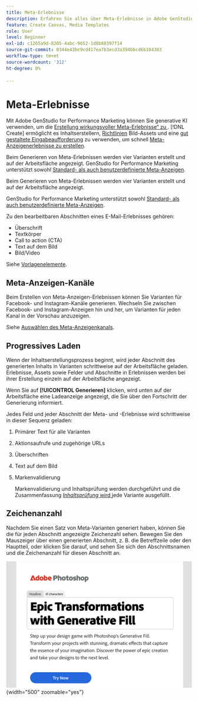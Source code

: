 ```yaml
---
title: Meta-Erlebnisse
description: Erfahren Sie alles über Meta-Erlebnisse in Adobe GenStudio for Performance Marketing.
feature: Create Canvas, Media Templates
role: User
level: Beginner
exl-id: c1265a9d-8205-4abc-9652-1d8b88397f14
source-git-commit: 0344e43bc9cd417ea7b3ecd3a394bbcd6b104303
workflow-type: tm+mt
source-wordcount: '312'
ht-degree: 0%

---
```


# Meta-Erlebnisse

Mit Adobe GenStudio for Performance Marketing können Sie generative KI verwenden, um die [Erstellung wirkungsvoller Meta-Erlebnisse“ zu ](/help/user-guide/create/create-meta-ad.md). [!DNL Create] ermöglicht es Inhaltserstellern, [Richtlinien](/help/user-guide/guidelines/overview.md) Bild-Assets und eine [gut gestaltete Eingabeaufforderung](/help/user-guide/effective-prompts.md) zu verwenden, um schnell [Meta-Anzeigenerlebnisse zu erstellen](/help/user-guide/create/create-meta-ad.md).

Beim Generieren von Meta-Erlebnissen werden vier Varianten erstellt und auf der Arbeitsfläche angezeigt. GenStudio for Performance Marketing unterstützt sowohl [Standard- als auch benutzerdefinierte Meta-Anzeigen](/help/user-guide/content/best-practices-for-templates.md#follow-channel-specific-template-guidelines).

Beim Generieren von Meta-Erlebnissen werden vier Varianten erstellt und auf der Arbeitsfläche angezeigt.

GenStudio for Performance Marketing unterstützt sowohl [Standard- als auch benutzerdefinierte Meta-Anzeigen](/help/user-guide/templates/meta-template.md).

Zu den bearbeitbaren Abschnitten eines E-Mail-Erlebnisses gehören:

* Überschrift
* Textkörper
* Call to action (CTA)
* Text auf dem Bild
* Bild/Video

Siehe [Vorlagenelemente](/help/user-guide/content/use-templates.md#template-elements).

## Meta-Anzeigen-Kanäle

Beim Erstellen von Meta-Anzeigen-Erlebnissen können Sie Varianten für Facebook- und Instagram-Kanäle generieren. Wechseln Sie zwischen Facebook- und Instagram-Anzeigen hin und her, um Varianten für jeden Kanal in der Vorschau anzuzeigen.

Siehe [Auswählen des Meta-Anzeigenkanals](/help/user-guide/create/create-meta-ad.md#choose-meta-ads-channel).

## Progressives Laden

Wenn der Inhaltserstellungsprozess beginnt, wird jeder Abschnitt des generierten Inhalts in Varianten schrittweise auf der Arbeitsfläche geladen. Erlebnisse, Assets sowie Felder und Abschnitte in Erlebnissen werden bei ihrer Erstellung einzeln auf der Arbeitsfläche angezeigt.

Wenn Sie auf **[!UICONTROL Generieren]** klicken, wird unten auf der Arbeitsfläche eine Ladeanzeige angezeigt, die Sie über den Fortschritt der Generierung informiert.

Jedes Feld und jeder Abschnitt der Meta- und -Erlebnisse wird schrittweise in dieser Sequenz geladen:

1. Primärer Text für alle Varianten
1. Aktionsaufrufe und zugehörige URLs
1. Überschriften
1. Text auf dem Bild
1. Markenvalidierung

   Markenvalidierung und Inhaltsprüfung werden durchgeführt und die Zusammenfassung [_Inhaltsprüfung_ wird ](/help/user-guide/guidelines/brand-validation.md#content-check-summary) jede Variante ausgefüllt.

## Zeichenanzahl

Nachdem Sie einen Satz von Meta-Varianten generiert haben, können Sie die für jeden Abschnitt angezeigte Zeichenzahl sehen. Bewegen Sie den Mauszeiger über einen generierten Abschnitt, z. B. die Betreffzeile oder den Hauptteil, oder klicken Sie darauf, und sehen Sie sich den Abschnittsnamen und die Zeichenanzahl für diesen Abschnitt an.

![Zeichenanzahl](/help/assets/character-count.png){width="500" zoomable="yes"}
